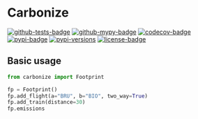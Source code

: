 Carbonize
=========

[![github-tests-badge]][github-tests]
[![github-mypy-badge]][github-mypy]
[![codecov-badge]][codecov]
[![pypi-badge]][pypi]
[![pypi-versions]][pypi]
[![license-badge]](LICENSE)


Basic usage
-----------

```python
from carbonize import Footprint

fp = Footprint()
fp.add_flight(a="BRU", b="BIO", two_way=True)
fp.add_train(distance=30)
fp.emissions
```


[codecov]: https://codecov.io/gh/eillarra/carbonize
[codecov-badge]: https://codecov.io/gh/eillarra/carbonize/branch/master/graph/badge.svg
[github-mypy]: https://github.com/eillarra/carbonize/actions?query=workflow%3A%22mypy%22
[github-mypy-badge]: https://github.com/eillarra/carbonize/workflows/mypy/badge.svg
[github-tests]: https://github.com/eillarra/carbonize/actions?query=workflow%3A%22tests%22
[github-tests-badge]: https://github.com/eillarra/carbonize/workflows/tests/badge.svg
[license-badge]: https://img.shields.io/badge/license-MIT-blue.svg
[pypi]: https://pypi.org/project/carbonize/
[pypi-badge]: https://badge.fury.io/py/carbonize.svg
[pypi-versions]: https://img.shields.io/pypi/pyversions/carbonize.svg
